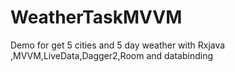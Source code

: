 # WeatherTaskMVVM
Demo for get 5 cities and 5 day weather with Rxjava ,MVVM,LiveData,Dagger2,Room and databinding
